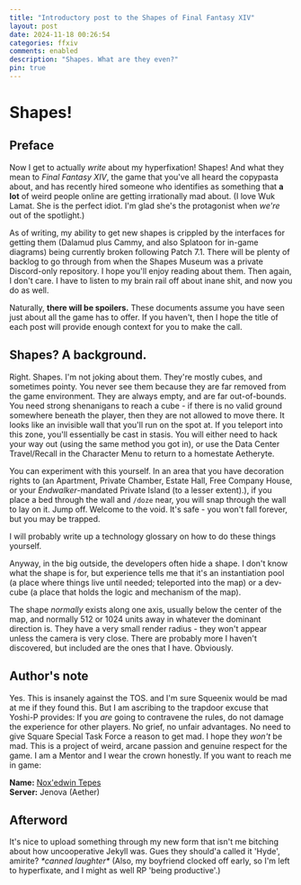 ```yaml
---
title: "Introductory post to the Shapes of Final Fantasy XIV"
layout: post
date: 2024-11-18 00:26:54
categories: ffxiv
comments: enabled
description: "Shapes. What are they even?"
pin: true
---
```

# __Shapes!__

## Preface

Now I get to actually *write* about my hyperfixation! Shapes! And what they mean to *Final Fantasy XIV*, the game that you've all heard the copypasta about, and has recently hired someone who identifies as something that **a lot** of weird people online are getting irrationally mad about. (I love Wuk Lamat. She is the perfect idiot. I'm glad she's the protagonist when *we're* out of the spotlight.)


As of writing, my ability to get new shapes is crippled by the interfaces for getting them (Dalamud plus Cammy, and also Splatoon for in-game diagrams) being currently broken following Patch 7.1. There will be plenty of backlog to go through from when the Shapes Museum was a private Discord-only repository. I hope you'll enjoy reading about them. Then again, I don't care. I have to listen to my brain rail off about inane shit, and now you do as well.

Naturally, **there will be spoilers.** These documents assume you have seen just about all the game has to offer. If you haven't, then I hope the title of each post will provide enough context for you to make the call.


## Shapes? A background.

Right. Shapes. I'm not joking about them. They're mostly cubes, and sometimes pointy. You never see them because they are far removed from the game environment. They are always empty, and are far out-of-bounds. You need strong shenanigans to reach a cube - if there is no valid ground somewhere beneath the player, then they are not allowed to move there. It looks like an invisible wall that you'll run on the spot at. If you teleport into this zone, you'll essentially be cast in stasis. You will either need to hack your way out (using the same method you got in), or use the Data Center Travel/Recall in the Character Menu to return to a homestate Aetheryte.

You can experiment with this yourself. In an area that you have decoration rights to (an Apartment, Private Chamber, Estate Hall, Free Company House, or your *Endwalker*-mandated Private Island (to a lesser extent).), if you place a bed through the wall and ``/doze`` near, you will snap through the wall to lay on it. Jump off. Welcome to the void. It's safe - you won't fall forever, but you may be trapped.

I will probably write up a technology glossary on how to do these things yourself.

Anyway, in the big outside, the developers often hide a shape. I don't know what the shape is for, but experience tells me that it's an instantiation pool (a place where things live until needed; teleported into the map) or a dev-cube (a place that holds the logic and mechanism of the map).

The shape *normally* exists along one axis, usually below the center of the map, and normally 512 or 1024 units away in whatever the dominant direction is. They have a very small render radius - they won't appear unless the camera is very close. There are probably more I haven't discovered, but included are the ones that I have. Obviously.

## Author's note

Yes. This is insanely against the TOS. and I'm sure Squeenix would be mad at me if they found this. But I am ascribing to the trapdoor excuse that Yoshi-P provides: If you *are* going to contravene the rules, do not damage the experience for other players. No grief, no unfair advantages. No need to give Square Special Task Force a reason to get mad. 
I hope they *won't* be mad. This is a project of weird, arcane passion and genuine respect for the game. I am a Mentor and I wear the crown honestly. If you want to reach me in game:


**Name:** [Nox'edwin Tepes](https://na.finalfantasyxiv.com/lodestone/character/32832120/)  
**Server:** Jenova (Aether)


## Afterword
It's nice to upload something through my new form that isn't me bitching about how uncooperative Jekyll was. Gues they should'a called it 'Hyde', amirite? *\*canned laughter\**
(Also, my boyfriend clocked off early, so I'm left to hyperfixate, and I might as well RP 'being productive'.)


